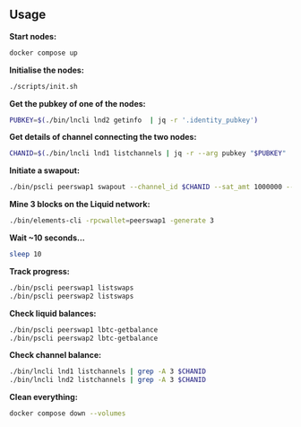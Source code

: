 ## Usage

**Start nodes:**

```sh
docker compose up
```

**Initialise the nodes:**

```sh
./scripts/init.sh
```

**Get the pubkey of one of the nodes:**

```sh
PUBKEY=$(./bin/lncli lnd2 getinfo  | jq -r '.identity_pubkey')
```

**Get details of channel connecting the two nodes:**

```sh
CHANID=$(./bin/lncli lnd1 listchannels | jq -r --arg pubkey "$PUBKEY" '.channels[] | select(.remote_pubkey == $pubkey) | .chan_id')
```

**Initiate a swapout:**

```sh
./bin/pscli peerswap1 swapout --channel_id $CHANID --sat_amt 1000000 --asset lbtc
```

**Mine 3 blocks on the Liquid network:**

```sh
./bin/elements-cli -rpcwallet=peerswap1 -generate 3
```

**Wait ~10 seconds...**	

```sh
sleep 10
```

**Track progress:**

```sh
./bin/pscli peerswap1 listswaps
./bin/pscli peerswap2 listswaps
```

**Check liquid balances:**

```sh
./bin/pscli peerswap1 lbtc-getbalance
./bin/pscli peerswap2 lbtc-getbalance
```

**Check channel balance:**

```sh
./bin/lncli lnd1 listchannels | grep -A 3 $CHANID
./bin/lncli lnd2 listchannels | grep -A 3 $CHANID
```

**Clean everything:**
```sh
docker compose down --volumes
```
